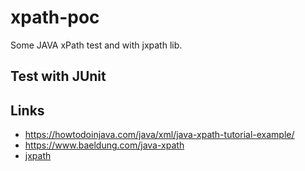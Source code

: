 # xpath-poc

Some JAVA xPath test and with jxpath lib.

## Test with JUnit

## Links

 - https://howtodoinjava.com/java/xml/java-xpath-tutorial-example/
 - https://www.baeldung.com/java-xpath
 - [jxpath](https://commons.apache.org/proper/commons-jxpath/users-guide.html)
